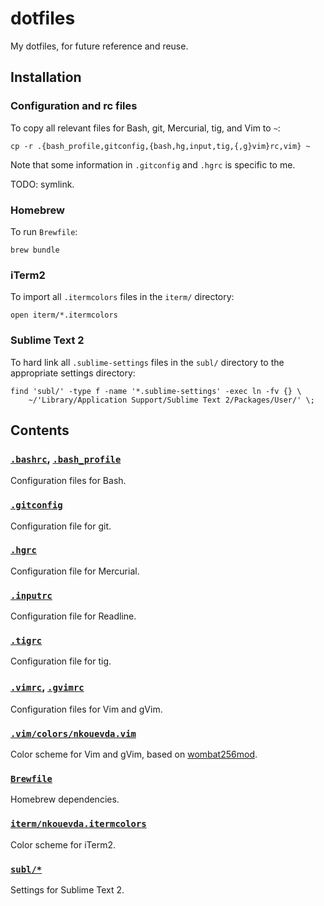 <!-- Nikita Kouevda -->
<!-- 2014/04/27 -->

# dotfiles

My dotfiles, for future reference and reuse.

## Installation

### Configuration and rc files

To copy all relevant files for Bash, git, Mercurial, tig, and Vim to `~`:

    cp -r .{bash_profile,gitconfig,{bash,hg,input,tig,{,g}vim}rc,vim} ~

Note that some information in `.gitconfig` and `.hgrc` is specific to me.

TODO: symlink.

### Homebrew

To run `Brewfile`:

    brew bundle

### iTerm2

To import all `.itermcolors` files in the `iterm/` directory:

    open iterm/*.itermcolors

### Sublime Text 2

To hard link all `.sublime-settings` files in the `subl/` directory to the
appropriate settings directory:

    find 'subl/' -type f -name '*.sublime-settings' -exec ln -fv {} \
        ~/'Library/Application Support/Sublime Text 2/Packages/User/' \;

## Contents

### [`.bashrc`](.bashrc), [`.bash_profile`](.bash_profile)

Configuration files for Bash.

### [`.gitconfig`](.gitconfig)

Configuration file for git.

### [`.hgrc`](.hgrc)

Configuration file for Mercurial.

### [`.inputrc`](.inputrc)

Configuration file for Readline.

### [`.tigrc`](.tigrc)

Configuration file for tig.

### [`.vimrc`](.vimrc), [`.gvimrc`](.gvimrc)

Configuration files for Vim and gVim.

### [`.vim/colors/nkouevda.vim`](.vim/colors/nkouevda.vim)

Color scheme for Vim and gVim, based on
[wombat256mod](http://www.vim.org/scripts/script.php?script_id=2465).

### [`Brewfile`](Brewfile)

Homebrew dependencies.

### [`iterm/nkouevda.itermcolors`](iterm/nkouevda.itermcolors)

Color scheme for iTerm2.

### [`subl/*`](subl/)

Settings for Sublime Text 2.

